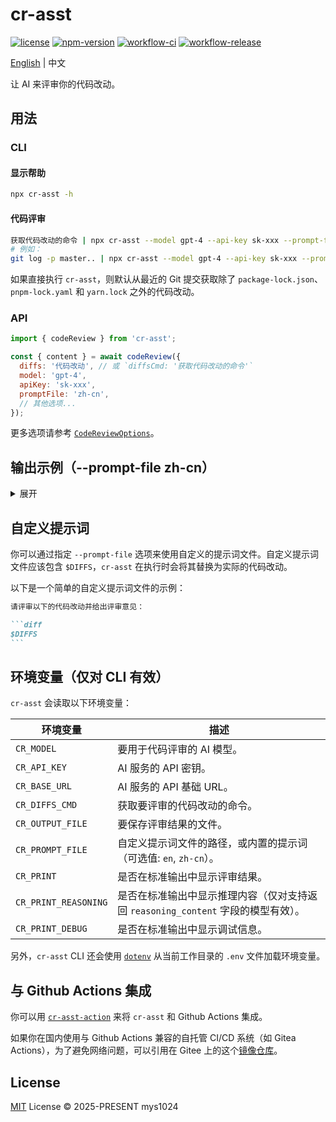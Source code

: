 # cr-asst

[![license](https://img.shields.io/github/license/mys1024/cr-asst)](./LICENSE)
[![npm-version](https://img.shields.io/npm/v/cr-asst?color=%23cb3837)](https://www.npmjs.com/package/cr-asst)
[![workflow-ci](https://img.shields.io/github/actions/workflow/status/mys1024/cr-asst/ci.yml?label=ci)](https://github.com/mys1024/cr-asst/actions/workflows/ci.yml)
[![workflow-release](https://img.shields.io/github/actions/workflow/status/mys1024/cr-asst/release.yml?label=release)](https://github.com/mys1024/cr-asst/actions/workflows/release.yml)

[English](./README.md) | 中文

让 AI 来评审你的代码改动。

## 用法

### CLI

#### 显示帮助

```sh
npx cr-asst -h
```

#### 代码评审

```sh
获取代码改动的命令 | npx cr-asst --model gpt-4 --api-key sk-xxx --prompt-file zh-cn
# 例如：
git log -p master.. | npx cr-asst --model gpt-4 --api-key sk-xxx --prompt-file zh-cn
```

如果直接执行 `cr-asst`，则默认从最近的 Git 提交获取除了 `package-lock.json`、`pnpm-lock.yaml` 和 `yarn.lock` 之外的代码改动。

### API

```javascript
import { codeReview } from 'cr-asst';

const { content } = await codeReview({
  diffs: '代码改动', // 或 `diffsCmd: '获取代码改动的命令'`
  model: 'gpt-4',
  apiKey: 'sk-xxx',
  promptFile: 'zh-cn',
  // 其他选项...
});
```

更多选项请参考 [`CodeReviewOptions`](./src/types.ts)。

## 输出示例（--prompt-file zh-cn）

<details>

<summary>展开</summary>

```markdown
# 整体改动

1. 将代码审查功能中的 `completion` 相关逻辑提取到单独的文件 `completion.ts` 中，并通过 `createCompletion` 和 `readCompletionStream` 函数进行封装。
2. 移除了 `dryRun` 选项，并简化了 `codeReview` 函数的实现。
3. 修改了 `usageToString` 和 `statsToString` 函数的实现，使其与新的 `CompletionUsage` 和 `CompletionStats` 类型兼容。
4. 更新了测试文件中的相关代码，以反映这些改动。

# 整体评审

1. 代码重构的目的是将 `completion` 相关的逻辑进行模块化，提升了代码的可读性和可维护性。通过将这部分逻辑提取到独立的文件中，`codeReview` 函数的职责更加单一，符合单一职责原则。
2. 移除了 `dryRun` 选项，简化了 `codeReview` 函数的逻辑。这一改动减少了不必要的代码分支，使得函数的行为更加清晰。
3. 在 `usageToString` 和 `statsToString` 函数中，添加了对 `undefined` 值的处理，提升了代码的健壮性。

# 按文件评审

1. `src/code_review/completion.ts`
   1. 新增了 `createCompletion` 和 `readCompletionStream` 函数，用于处理 OpenAI 的 `completion` 流式请求。这些函数的封装使得代码逻辑更加清晰，便于复用和维护。
   2. 引入了 `CompletionUsage` 和 `CompletionStats` 类型，用于记录 `completion` 的使用情况和性能统计。这些类型的定义使得数据结构更加明确。

2. `src/code_review/index.ts`
   1. 移除了 `dryRun` 选项，简化了 `codeReview` 函数的逻辑。这一改动使得函数的行为更加直接，减少了不必要的复杂性。
   2. 使用 `createCompletion` 函数替代了原有的流式处理逻辑，使得代码更加简洁，且职责更加单一。

3. `src/code_review/utils.ts`
   1. 修改了 `usageToString` 和 `statsToString` 函数，使其与新的 `CompletionUsage` 和 `CompletionStats` 类型兼容。同时，添加了对 `undefined` 值的处理，提升了代码的健壮性。

4. `src/types.ts`
   1. 移除了 `CodeReviewUsage` 和 `CodeReviewStats` 类型，改为使用 `CompletionUsage` 和 `CompletionStats` 类型。这一改动减少了重复的类型定义，提升了代码的一致性。
   2. 移除了 `dryRun` 选项，简化了 `CodeReviewOptions` 类型的定义。
```

</details>

## 自定义提示词

你可以通过指定 `--prompt-file` 选项来使用自定义的提示词文件。自定义提示词文件应该包含 `$DIFFS`，`cr-asst` 在执行时会将其替换为实际的代码改动。

以下是一个简单的自定义提示词文件的示例：

````markdown
请评审以下的代码改动并给出评审意见：

```diff
$DIFFS
```
````

## 环境变量（仅对 CLI 有效）

`cr-asst` 会读取以下环境变量：

| 环境变量             | 描述                                                                              |
| -------------------- | --------------------------------------------------------------------------------- |
| `CR_MODEL`           | 要用于代码评审的 AI 模型。                                                        |
| `CR_API_KEY`         | AI 服务的 API 密钥。                                                              |
| `CR_BASE_URL`        | AI 服务的 API 基础 URL。                                                          |
| `CR_DIFFS_CMD`       | 获取要评审的代码改动的命令。                                                      |
| `CR_OUTPUT_FILE`     | 要保存评审结果的文件。                                                            |
| `CR_PROMPT_FILE`     | 自定义提示词文件的路径，或内置的提示词（可选值: `en`, `zh-cn`）。                 |
| `CR_PRINT`           | 是否在标准输出中显示评审结果。                                                    |
| `CR_PRINT_REASONING` | 是否在标准输出中显示推理内容（仅对支持返回 `reasoning_content` 字段的模型有效）。 |
| `CR_PRINT_DEBUG`     | 是否在标准输出中显示调试信息。                                                    |

另外，`cr-asst` CLI 还会使用 [`dotenv`](https://www.npmjs.com/package/dotenv) 从当前工作目录的 `.env` 文件加载环境变量。

## 与 Github Actions 集成

你可以用 [`cr-asst-action`](https://github.com/mys1024/cr-asst-action) 来将 `cr-asst` 和 Github Actions 集成。

如果你在国内使用与 Github Actions 兼容的自托管 CI/CD 系统（如 Gitea Actions），为了避免网络问题，可以引用在 Gitee 上的这个[镜像仓库](https://gitee.com/mys1024/cr-asst-action)。

## License

[MIT](./LICENSE) License &copy; 2025-PRESENT mys1024
